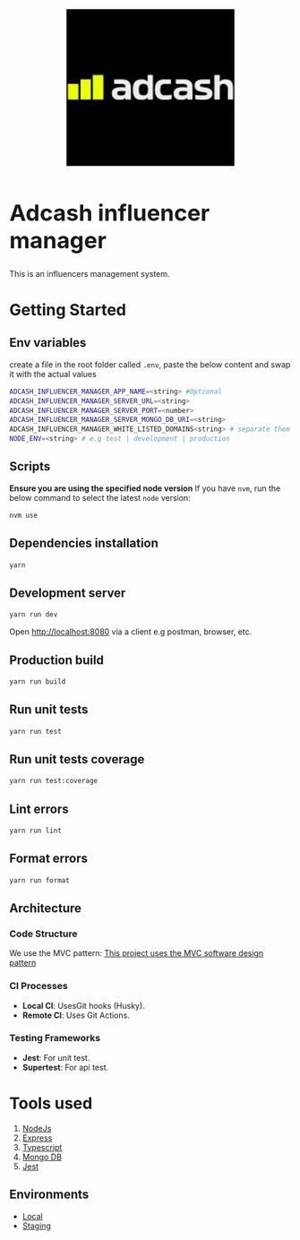 <div align="center">
  <a href="https://github.com/emmanuelonah/adcash-influencer-manager">
    <img src="./public/icn-logo.jpeg" alt="Logo" width="300" />
  </a>
</div>

<h1 align="left" style="font-size:40px;">Adcash influencer manager</h1>

This is an influencers management system.

# Getting Started

## Env variables

create a file in the root folder called `.env`, paste the below content and swap it with the actual values

```bash
ADCASH_INFLUENCER_MANAGER_APP_NAME=<string> #Optional
ADCASH_INFLUENCER_MANAGER_SERVER_URL=<string>
ADCASH_INFLUENCER_MANAGER_SERVER_PORT=<number>
ADCASH_INFLUENCER_MANAGER_SERVER_MONGO_DB_URI=<string>
ADCASH_INFLUENCER_MANAGER_WHITE_LISTED_DOMAINS<string> # separate them with a delimeter e.g https://domain1.com,https://domain2.com,
NODE_ENV=<string> # e.g test | development | production
```

## Scripts

__Ensure you are using the specified node version__
If you have `nvm`, run the below command to select the latest `node` version:

```bash
nvm use
```

## Dependencies installation

```bash
yarn
```

## Development server

```bash
yarn run dev
```

Open [http://localhost:8080](http://localhost:8080) via a client e.g postman, browser, etc.

## Production build

```bash
yarn run build
```

## Run unit tests

```bash
yarn run test
```

## Run unit tests coverage

```bash
yarn run test:coverage
```

## Lint errors

```bash
yarn run lint
```

## Format errors

```bash
yarn run format
```

## Architecture

### Code Structure

We use the MVC pattern:
[This project uses the MVC software design pattern](https://en.wikipedia.org/wiki/Model%E2%80%93view%E2%80%93controller)

### CI Processes

- __Local CI__: UsesGit hooks (Husky).
- __Remote CI__: Uses Git Actions.

### Testing Frameworks

- __Jest__: For unit test.
- __Supertest__: For api test.

# Tools used

1. [NodeJs](https://nodejs.org/en)
2. [Express](https://expressjs.com/)
3. [Typescript](https://www.typescriptlang.org/)
4. [Mongo DB](https://www.mongodb.com/)
5. [Jest](https://jestjs.io/)

## Environments

- [Local](https://localhost:8080/)
- [Staging](https://)
